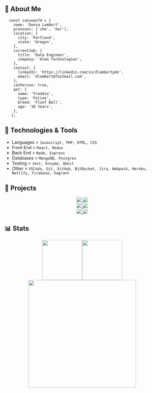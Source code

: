 ## 🤖 About Me
```
  const sanvean74 = {
    name: 'Donna Lambert',
    pronouns: ['she', 'her'],
    location: {
      city: 'Portland',
      state: 'Oregon',
    },
    currentJob: {
      title: 'Data Engineer',
      company: 'Alma Technologies',
    },
    contact: {
      linkedIn: 'https://linkedin.com/in/dlambertpdx',
      email: 'dlambert@fastmail.com',
    },
    catPerson: true,
    pet: {
      name: 'Freddie',
      type: 'Feline',
      breed: 'Floof Ball',
      age: '10 Years',
    },
   };
```

## 🔧 Technologies & Tools

- Languages > `Javascript, PHP, HTML, CSS`
- Front End > `React, Redux`
- Back End > `Node, Express`
- Databases > `MongoDB, Postgres`
- Testing > `Jest, Enzyme, QUnit`
- Other > `VSCode, Git, GitHub, BitBucket, Jira, Webpack, Heroku, Netlify, Firebase, Vagrant`

## 💾 Projects

<div align="center">
  <a href="https://github.com/Team-Dead-Ant/BASHful" target="_blank">
    <img src="https://github-readme-stats.vercel.app/api/pin/?username=sanvean74&repo=BASHful&hide_border=true&layout=compact&theme=darcula" />
  </a>
  <a href="https://github.com/sanvean74/narrative-frontend" target="_blank">
    <img src="https://github-readme-stats.vercel.app/api/pin/?username=sanvean74&repo=narrative-frontend&hide_border=true&layout=compact&theme=darcula" />
  </a>
</div>
<div align="center">
  <a href="https://github.com/sanvean74/tarot-reader.github.io" target="_blank">
    <img src="https://github-readme-stats.vercel.app/api/pin/?username=sanvean74&repo=tarot-reader.github.io&hide_border=true&layout=compact&theme=darcula" />
  </a>
  <a href="https://github.com/sanvean74/whiskepedia" target="_blank">
    <img src="https://github-readme-stats.vercel.app/api/pin/?username=sanvean74&repo=whiskepedia&hide_border=true&layout=compact&theme=darcula" />
  </a>
</div>
<div align="center">
  <a href="https://github.com/sanvean74/long-distance-bike-ride-planner" target="_blank">
    <img src="https://github-readme-stats.vercel.app/api/pin/?username=sanvean74&repo=long-distance-bike-ride-planner&hide_border=true&layout=compact&theme=darcula" />
  </a>
  <a href="https://github.com/sanvean74/ColorGame" target="_blank">
    <img src="https://github-readme-stats.vercel.app/api/pin/?username=sanvean74&repo=ColorGame&hide_border=true&layout=compact&theme=darcula" />
  </a>
</div>

## 📊 Stats

<div align="center">
  <img align="" height="130px" src="https://github-readme-stats.vercel.app/api?username=sanvean74&show_icons=true&count_private=true&hide_title=true&include_all_commits=true&hide_border=true&theme=darcula" /><img align="" height="130px" src="https://github-readme-stats.vercel.app/api/top-langs/?username=sanvean74&show_icons=true&hide_border=true&hide_title=true&layout=compact&theme=darcula" />
</div>
<div align="center">
  <img src="https://wakatime.com/share/@dlambertpdx/7ffef751-cafd-42c9-ad96-99313862d369.svg" height="350"/>
</div>

